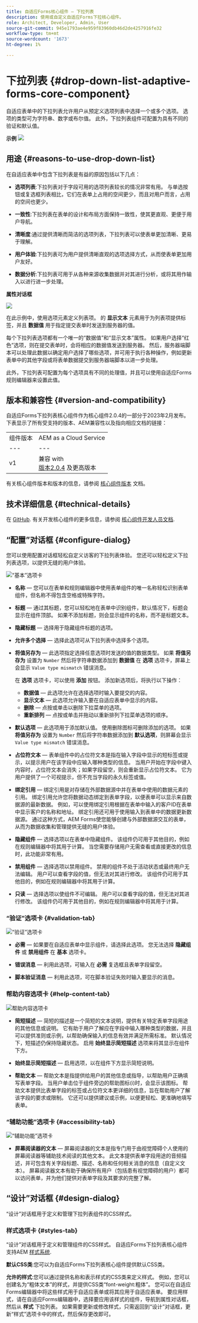 ```yaml
---
title: 自适应Forms核心组件 — 下拉列表
description: 使用或自定义自适应Forms下拉核心组件。
role: Architect, Developer, Admin, User
source-git-commit: 945e1793ae4e959f83960db46d2de4257916fe32
workflow-type: tm+mt
source-wordcount: '1673'
ht-degree: 1%

---
```



# 下拉列表 {#drop-down-list-adaptive-forms-core-component}

自适应表单中的下拉列表允许用户从预定义选项列表中选择一个或多个选项。 选项的类型可为字符串、数字或布尔值。 此外，下拉列表组件可配置为具有不同的验证和默认值。

**示例**
![](/help/adaptive-forms/assets/drop-down-list.png)

## 用途 {#reasons-to-use-drop-down-list}

在自适应表单中包含下拉列表是有益的原因包括以下几点：

* **选项列表**:下拉列表对于字段可用的选项列表较长的情况非常有用。 与单选按钮或复选框列表相比，它们在表单上占用的空间更少，而且对用户而言，占用的空间也更少。

* **一致性**:下拉列表在表单的设计和布局方面保持一致性，使其更直观、更便于用户导航。

* **清晰度**:通过提供清晰而简洁的选项列表，下拉列表可以使表单更加清晰、更易于理解。

* **用户体验**:下拉列表可为用户提供清晰直观的选项选择方式，从而使表单更加用户友好。

* **数据分析**:下拉列表可用于从各种来源收集数据并对其进行分析，或将其用作输入以进行进一步处理。


**属性对话框**

![](/help/adaptive-forms/assets/drop-down-list-properties.png)

在此示例中，使用选项元素定义列表项。 的 **显示文本** 元素用于为列表项提供标签，并且 **数据值** 用于指定提交表单时发送到服务器的值。

每个下拉列表选项都有一个唯一的“数据值”和“显示文本”属性。 如果用户选择“红色”选项，则在提交表单时，会将相应的数据值发送到服务器。 然后，服务器端脚本可以处理此数据以确定用户选择了哪些选项，并可用于执行各种操作，例如更新表单中的其他字段或将表单数据提交到服务器端脚本以进一步处理。

此外，下拉列表可配置为每个选项具有不同的处理值，并且可以使用自适应Forms规则编辑器来设置此值。

## 版本和兼容性 {#version-and-compatibility}

自适应Forms下拉列表核心组件作为核心组件2.0.4的一部分于2023年2月发布。下表显示了所有受支持的版本、AEM兼容性以及指向相应文档的链接：

|  |  |
|---|---|
| 组件版本 | AEM as a Cloud Service |
| --- | --- |
| v1 | 兼容 with<br>[版本2.0.4](/help/versions.md) 及更高版本 | 兼容 | 兼容 |

有关核心组件版本和版本的信息，请参阅 [核心组件版本](/help/versions.md) 文档。

<!-- ## Sample Component Output {#sample-component-output}

To experience the Accordion Component as well as see examples of its configuration options as well as HTML and JSON output, visit the [Component Library](https://adobe.com/go/aem_cmp_library_accordion). -->

## 技术详细信息 {#technical-details}

在 [GitHub](https://github.com/adobe/aem-core-forms-components/tree/master/ui.af.apps/src/main/content/jcr_root/apps/core/fd/components/form/dropdown/v1/dropdown). 有关开发核心组件的更多信息，请参阅 [核心组件开发人员文档](/help/developing/overview.md).

## “配置”对话框 {#configure-dialog}

您可以使用配置对话框轻松自定义访客的下拉列表体验。 您还可以轻松定义下拉列表选项，以提供无缝的用户体验。

![“基本”选项卡](/help/adaptive-forms/assets/dropdown_basictab.png)

* **名称**  — 您可以在表单和规则编辑器中使用表单组件的唯一名称轻松识别表单组件，但名称不得包含空格或特殊字符。

* **标题**  — 通过其标题，您可以轻松地在表单中识别组件，默认情况下，标题会显示在组件顶部。 如果不添加标题，则会显示组件的名称，而不是标题文本。

* **隐藏标题**  — 选择用于隐藏组件标题的选项。

* **允许多个选择**  — 选择此选项可从下拉列表中选择多个选项。

* **将值另存为**  — 此选项指定选择任意选项时发送的值的数据类型。 如果 **将值另存为** 设置为 `Number` 然后将字符串数据添加到 **数据值** &#x200B;&#x200B;在 **选项** 选项卡，屏幕上会显示 `Value type mismatch` 错误消息。

   在 **选项** 选项卡，可以使用 **添加** 按钮。 添加新选项后，将执行以下操作：

   * **数据值**  — 此选项允许在选择选项时输入要提交的内容。
   * **显示文本**  — 此选项允许输入要在自适应表单中显示的内容。
   * **删除**  — 点按或单击以删除下拉菜单的选项。
   * **重新排列**  — 点按或单击并拖动以重新排列下拉菜单选项的顺序。

* **默认选项**  — 此选项用于添加默认值。 使用删除图标可删除添加的选项。 如果 **将值另存为** 设置为 `Number` 然后将字符串数据添加到 **默认选项**，则屏幕会显示 `Value type mismatch` 错误消息。

* **占位符文本**  — 表单组件中的占位符文本是指在输入字段中显示的短标签或提示，以提示用户在该字段中应输入哪种类型的信息。 当用户开始在字段中键入内容时，占位符文本会消失；如果字段留空，则会重新显示占位符文本。 它为用户提供了一个可视提示，但不充当字段的永久标签或值。

* **绑定引用**  — 绑定引用是对存储在外部数据源中并在表单中使用的数据元素的引用。 绑定引用允许您将数据动态绑定到表单字段，以便表单可以显示来自数据源的最新数据。 例如，可以使用绑定引用根据在表单中输入的客户ID在表单中显示客户的名称和地址。 绑定引用还可用于使用输入到表单中的数据更新数据源。 通过这种方式，AEM Forms使您能够创建与外部数据源交互的表单，从而为数据收集和管理提供无缝的用户体验。

* **隐藏组件**  — 选择选项以在表单中隐藏组件。 该组件仍可用于其他目的，例如在规则编辑器中将其用于计算。 当您需要存储用户无需查看或直接更改的信息时，此功能非常有用。
* **禁用组件**  — 选择选项以禁用组件。 禁用的组件不处于活动状态或最终用户无法编辑。 用户可以查看字段的值，但无法对其进行修改。 该组件仍可用于其他目的，例如在规则编辑器中将其用于计算。
* **只读**  — 选择选项以使组件不可编辑。 用户可以查看字段的值，但无法对其进行修改。 该组件仍可用于其他目的，例如在规则编辑器中将其用于计算。

### “验证”选项卡 {#validation-tab}

![“验证”选项卡](/help/adaptive-forms/assets/dropdown_validationtab.png)

* **必需**  — 如果要在自适应表单中显示组件，请选择此选项。 您无法选择 **隐藏组件** 或 **禁用组件**  在 **基本** 选项卡。

* **错误消息**  — 利用此选项，可输入在 **必需** 复选框且表单字段留空。

* **脚本验证消息**  — 利用此选项，可在脚本验证失败时输入要显示的消息。

### 帮助内容选项卡 {#help-content-tab}

![帮助内容选项卡](/help/adaptive-forms/assets/dropdown_helptab.png)

* **简短描述**  — 简短的描述是一个简短的文本说明，提供有关特定表单字段用途的其他信息或说明。 它有助于用户了解应在字段中输入哪种类型的数据，并且可以提供准则或示例，以帮助确保输入的信息有效并满足所需标准。 默认情况下，短描述仍保持隐藏状态。 启用 **始终显示简短描述** 选项来将其显示在组件下方。

* **始终显示简短描述**  — 启用选项，以在组件下方显示简短说明。

* **帮助文本**  — 帮助文本是指提供给用户的其他信息或指导，以帮助用户正确填写表单字段。 当用户单击位于组件旁边的帮助图标(i)时，会显示该图标。 帮助文本提供比表单字段的标签或占位符文本更详细的信息，旨在帮助用户了解该字段的要求或限制。 它还可以提供建议或示例，以便更轻松、更准确地填写表单。

### “辅助功能”选项卡 {#accessibility-tab}

![“辅助功能”选项卡](/help/adaptive-forms/assets/dropdown_accessibilitytab.png)

* **屏幕阅读器的文本**  — 屏幕阅读器的文本是指专门用于由视觉障碍个人使用的屏幕阅读器等辅助技术阅读的其他文本。 此文本提供表单字段用途的音频描述，并可包含有关字段标题、描述、名称和任何相关消息的信息（自定义文本）。 屏幕阅读器文本有助于确保所有用户（包括患有视觉障碍的用户）都可以访问表单，并为他们提供对表单字段及其要求的完整了解。

## “设计”对话框 {#design-dialog}

“设计”对话框用于定义和管理下拉列表组件的CSS样式。


### 样式选项卡 {#styles-tab}

“设计”对话框用于定义和管理组件的CSS样式。 自适应Forms下拉列表核心组件支持AEM [样式系统](/help/get-started/authoring.md#component-styling).

**默认CSS类**:您可以为自适应Forms下拉列表核心组件提供默认CSS类。

**允许的样式**:您可以通过提供名称和表示样式的CSS类来定义样式。 例如，您可以创建名为“粗体文本”的样式，并提供CSS类“font-weight:粗体”。 您可以在自适应Forms编辑器中将这些样式用于自适应表单或将其应用于自适应表单。 要应用样式，请在自适应Forms编辑器中，选择要应用该样式的组件，导航到属性对话框，然后从 **样式** 下拉列表。 如果需要更新或修改样式，只需返回到“设计”对话框，更新“样式”选项卡中的样式，然后保存更改即可。


